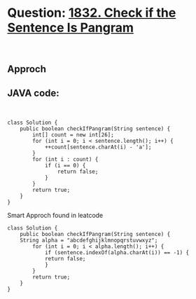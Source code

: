 # Question: [1832. Check if the Sentence Is Pangram](https://leetcode.com/problems/check-if-the-sentence-is-pangram/)
<br>

## Approch

## JAVA code:
<br>

    class Solution {
        public boolean checkIfPangram(String sentence) {
            int[] count = new int[26];
            for (int i = 0; i < sentence.length(); i++) {
                ++count[sentence.charAt(i) - 'a'];
            }
            for (int i : count) {
                if (i == 0) {
                    return false;
                }
            }
            return true;
        }
    }

Smart Approch found in leatcode

    class Solution {
        public boolean checkIfPangram(String sentence) {
        String alpha = "abcdefghijklmnopqrstuvwxyz";
            for (int i = 0; i < alpha.length(); i++) {
                if (sentence.indexOf(alpha.charAt(i)) == -1) {
                return false;
                }
            }
            return true;
        }
    }
